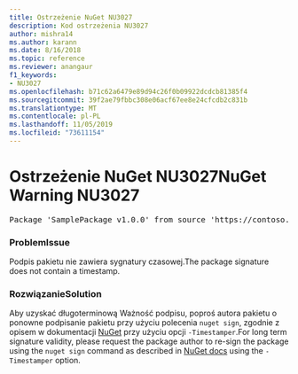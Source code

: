 ```yaml
---
title: Ostrzeżenie NuGet NU3027
description: Kod ostrzeżenia NU3027
author: mishra14
ms.author: karann
ms.date: 8/16/2018
ms.topic: reference
ms.reviewer: anangaur
f1_keywords:
- NU3027
ms.openlocfilehash: b71c62a6479e89d94c26f0b09922dcdcb81385f4
ms.sourcegitcommit: 39f2ae79fbbc308e06acf67ee8e24cfcdb2c831b
ms.translationtype: MT
ms.contentlocale: pl-PL
ms.lasthandoff: 11/05/2019
ms.locfileid: "73611154"
---
```

# <a name="nuget-warning-nu3027"></a><span data-ttu-id="78c6a-103">Ostrzeżenie NuGet NU3027</span><span class="sxs-lookup"><span data-stu-id="78c6a-103">NuGet Warning NU3027</span></span>

<pre>Package 'SamplePackage v1.0.0' from source 'https://contoso.com/index.json': The signature should be timestamped to enable long-term signature validity after the certificate has expired.</pre>

### <a name="issue"></a><span data-ttu-id="78c6a-104">Problem</span><span class="sxs-lookup"><span data-stu-id="78c6a-104">Issue</span></span>

<span data-ttu-id="78c6a-105">Podpis pakietu nie zawiera sygnatury czasowej.</span><span class="sxs-lookup"><span data-stu-id="78c6a-105">The package signature does not contain a timestamp.</span></span>


### <a name="solution"></a><span data-ttu-id="78c6a-106">Rozwiązanie</span><span class="sxs-lookup"><span data-stu-id="78c6a-106">Solution</span></span>

<span data-ttu-id="78c6a-107">Aby uzyskać długoterminową Ważność podpisu, poproś autora pakietu o ponowne podpisanie pakietu przy użyciu polecenia `nuget sign`, zgodnie z opisem w dokumentacji [NuGet](https://docs.microsoft.com/nuget/create-packages/sign-a-package) przy użyciu opcji `-Timestamper`.</span><span class="sxs-lookup"><span data-stu-id="78c6a-107">For long term signature validity, please request the package author to re-sign the package using the `nuget sign` command as described in [NuGet docs](https://docs.microsoft.com/nuget/create-packages/sign-a-package) using the `-Timestamper` option.</span></span>


